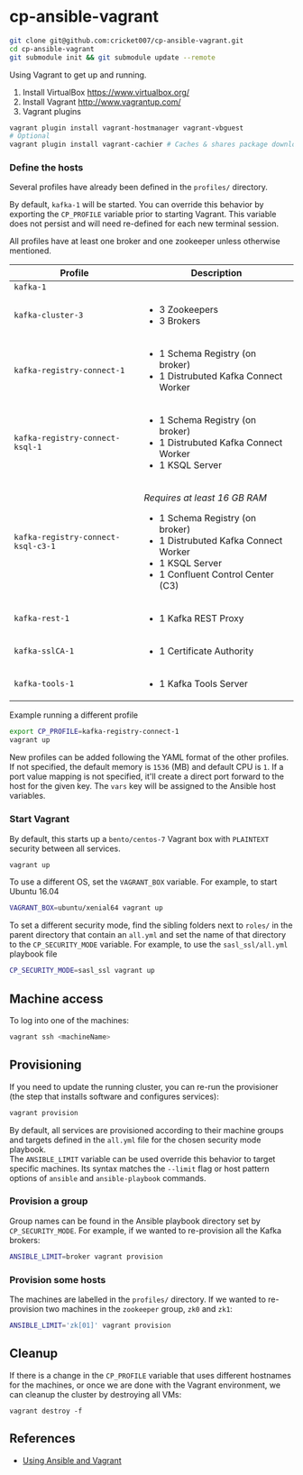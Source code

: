 # cp-ansible-vagrant #

```bash
git clone git@github.com:cricket007/cp-ansible-vagrant.git
cd cp-ansible-vagrant
git submodule init && git submodule update --remote
```

Using Vagrant to get up and running.

1) Install VirtualBox https://www.virtualbox.org/  
2) Install Vagrant http://www.vagrantup.com/  
3) Vagrant plugins  

```bash
vagrant plugin install vagrant-hostmanager vagrant-vbguest
# Optional
vagrant plugin install vagrant-cachier # Caches & shares package downloads across VMs
```

### Define the hosts

Several profiles have already been defined in the `profiles/` directory.

By default, `kafka-1` will be started. You can override this behavior by exporting the `CP_PROFILE` variable prior to starting Vagrant. This variable does not persist and will need re-defined for each new terminal session.

All profiles have at least one broker and one zookeeper unless otherwise mentioned.

|Profile|Description|
|-|-|
|`kafka-1`||
|`kafka-cluster-3`|<ul><li>3 Zookeepers</li><li>3 Brokers</li></ul>|
|`kafka-registry-connect-1`|<ul><li>1 Schema Registry (on broker)</li><li>1 Distrubuted Kafka Connect Worker</li></ul>|
|`kafka-registry-connect-ksql-1`|<ul><li>1 Schema Registry (on broker)</li><li>1 Distrubuted Kafka Connect Worker</li><li>1 KSQL Server</li></ul>|
|`kafka-registry-connect-ksql-c3-1`|<p><i>Requires at least 16 GB RAM</i><ul><li>1 Schema Registry (on broker)</li><li>1 Distrubuted Kafka Connect Worker</li><li>1 KSQL Server</li><li>1 Confluent Control Center (C3)</li></ul>|
|`kafka-rest-1`|<ul><li>1 Kafka REST Proxy</li></ul>|
|`kafka-sslCA-1`|<ul><li>1 Certificate Authority</li></ul>|
|`kafka-tools-1`|<ul><li>1 Kafka Tools Server</li></ul>|

Example running a different profile

```bash
export CP_PROFILE=kafka-registry-connect-1
vagrant up
```

New profiles can be added following the YAML format of the other profiles. If not specified, the default memory is `1536` (MB) and default CPU is `1`. If a port value mapping is not specified, it'll create a direct port forward to the host for the given key. The `vars` key will be assigned to the Ansible host variables.

### Start Vagrant

By default, this starts up a `bento/centos-7` Vagrant box with `PLAINTEXT` security between all services.

```bash
vagrant up
```

To use a different OS, set the `VAGRANT_BOX` variable. For example, to start Ubuntu 16.04

```bash
VAGRANT_BOX=ubuntu/xenial64 vagrant up
```

To set a different security mode, find the sibling folders next to `roles/` in the parent directory that contain an `all.yml` and set the name of that directory to the `CP_SECURITY_MODE` variable. For example, to use the `sasl_ssl/all.yml` playbook file

```bash
CP_SECURITY_MODE=sasl_ssl vagrant up
```

## Machine access

To log into one of the machines:

```bash
vagrant ssh <machineName>
```

## Provisioning

If you need to update the running cluster, you can re-run the provisioner (the
step that installs software and configures services):

```bash
vagrant provision
```

By default, all services are provisioned according to their machine groups and targets defined in the `all.yml` file for the chosen security mode playbook.  
The `ANSIBLE_LIMIT` variable can be used override this behavior to target specific machines. Its syntax matches the `--limit` flag or host pattern options of `ansible` and `ansible-playbook` commands.

### Provision a group

Group names can be found in the Ansible playbook directory set by `CP_SECURITY_MODE`. For example, if we wanted to re-provision all the Kafka brokers:

```bash
ANSIBLE_LIMIT=broker vagrant provision
```

### Provision some hosts

The machines are labelled in the `profiles/` directory. If we wanted to re-provision two machines in the `zookeeper` group, `zk0` and `zk1`:   

```bash
ANSIBLE_LIMIT='zk[01]' vagrant provision
```

## Cleanup

If there is a change in the `CP_PROFILE` variable that uses different hostnames for the machines, or once we are done with the Vagrant environment, we can cleanup the cluster by destroying all VMs:

```
vagrant destroy -f
```

## References

- [Using Ansible and Vagrant](https://docs.ansible.com/ansible/latest/scenario_guides/guide_vagrant.html)
